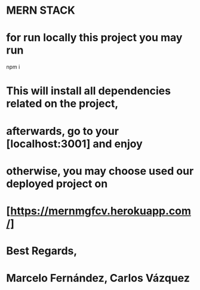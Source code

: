 # MERN STACK

# for run locally this project you may run

npm i
# This will install all dependencies related on the project,

# afterwards, go to your [localhost:3001] and enjoy

# otherwise, you may choose used our deployed project on 

# [https://mernmgfcv.herokuapp.com/]

# Best Regards, 
# Marcelo Fernández, Carlos Vázquez